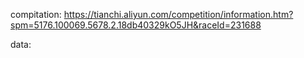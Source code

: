compitation:
https://tianchi.aliyun.com/competition/information.htm?spm=5176.100069.5678.2.18db40329kO5JH&raceId=231688

data:
